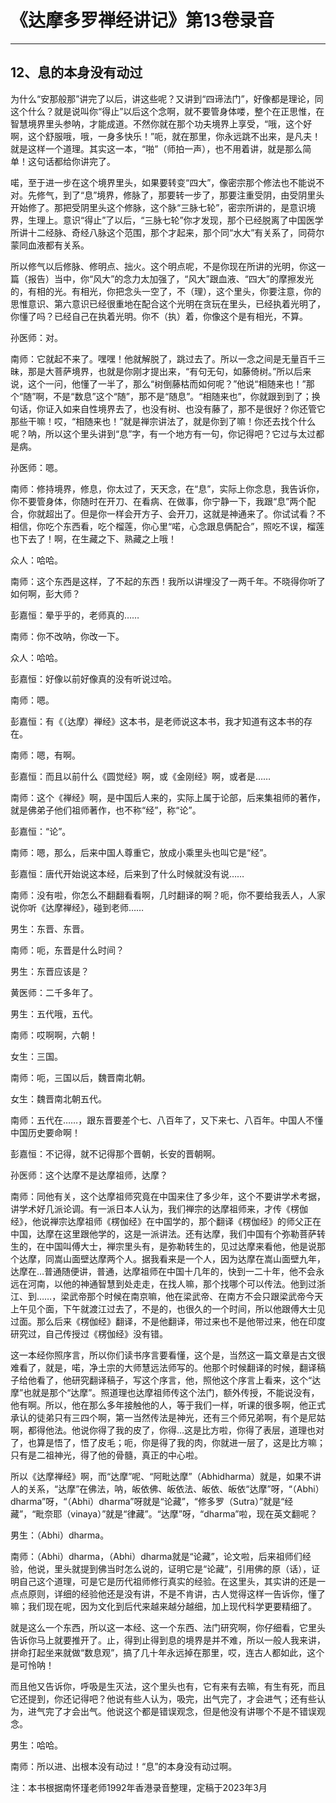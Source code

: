 # 《达摩多罗禅经讲记》第13卷录音

------

## 12、息的本身没有动过

为什么“安那般那”讲完了以后，讲这些呢？又讲到“四谛法门”，好像都是理论，同这个什么？就是说叫你“得止”以后这个念啊，就不要管身体喽，整个在正思惟，在智慧境界里头参呐，才能成道。不然你就在那个功夫境界上享受，“哦，这个好啊，这个舒服哦，哦，一身多快乐！”呃，就在那里，你永远跳不出来，是凡夫！就是这样一个道理。其实这一本，“啪”（师拍一声），也不用着讲，就是那么简单！这句话都给你讲完了。

喏，至于进一步在这个境界里头，如果要转变“四大”，像密宗那个修法也不能说不对。先修气，到了“息”境界，修脉了，那要转一步了，那要注重受阴，由受阴里头开始修了。那把受阴里头这个修脉，这个脉“三脉七轮”，密宗所讲的，是意识境界，生理上。意识“得止”了以后，“三脉七轮”你才发现，那个已经脱离了中国医学所讲十二经脉、奇经八脉这个范围，那个才起来，那个同“水大”有关系了，同荷尔蒙同血液都有关系。

所以修气以后修脉、修明点、拙火。这个明点呢，不是你现在所讲的光明，你这一篇（报告）当中，你“风大”的念力太加强了，“风大”跟血液、“四大”的摩擦发光的，有相的光。有相光，你把念头一空了，不（理），这个里头，你要注意，你的思惟意识、第六意识已经很重地在配合这个光明在贪玩在里头，已经执着光明了，你懂了吗？已经自己在执着光明。你不（执）着，你像这个是有相光，不算。

孙医师：对。

南师：它就起不来了。嘿嘿！他就解脱了，跳过去了。所以一念之间是无量百千三昧，那是大菩萨境界，也就是你刚才提出来，“有句无句，如藤倚树。”所以后来说，这个一问，他懂了一半了，那么“树倒藤枯而如何呢？”他说“相随来也！”那个“随”啊，不是“数息”这个“随”，那不是“随息”。“相随来也”，你就跟到到了；换句话，你证入如来自性境界去了，也没有树、也没有藤了，那不是很好？你还管它那些干嘛！哎，“相随来也！”就是禅宗讲法了，就是你到了嘛！你还去找个什么呢？呐，所以这个里头讲到“息”字，有一个地方有一句，你记得吧？它过与太过都是病。

孙医师：嗯。

南师：修持境界，修息，你太过了，天天念，在“息”，实际上你念息，我告诉你，你不要管身体，你随时在开刀、在看病、在做事，你宁静一下，我跟“息”两个配合，你就超出了。但是你一样会开方子、会开刀，这就是神通来了。你试试看？不相信，你吃个东西看，吃个榴莲，你心里“喏，心念跟息俩配合”，照吃不误，榴莲也下去了！啊，在生藏之下、熟藏之上哦！

众人：哈哈。

南师：这个东西是这样，了不起的东西！我所以讲埋没了一两千年。不晓得你听了如何啊，彭大师？

彭嘉恒：晕乎乎的，老师真的……

南师：你不改呐，你改一下。

众人：哈哈。

彭嘉恒：好像以前好像真的没有听说过哈。

南师：嗯。

彭嘉恒：有《（达摩）禅经》这本书，是老师说这本书，我才知道有这本书的存在。

南师：嗯，有啊。

彭嘉恒：而且以前什么《圆觉经》啊，或《金刚经》啊，或者是……

南师：这个《禅经》啊，是中国后人来的，实际上属于论部，后来集祖师的著作，就是佛弟子他们祖师著作，也不称“经”，称“论”。

彭嘉恒：“论”。

南师：嗯，那么，后来中国人尊重它，放成小乘里头也叫它是“经”。

彭嘉恒：唐代开始说这本经，后来到了什么时候就没有说……

南师：没有啦，你怎么不翻翻看看啊，几时翻译的啊？呃，你不要给我丢人，人家说你听《达摩禅经》，碰到老师……

男生：东晋、东晋。

南师：呃，东晋是什么时间？

男生：东晋应该是？

黄医师：二千多年了。

男生：五代哦，五代。

南师：哎啊啊，六朝！

女生：三国。

南师：呃，三国以后，魏晋南北朝。

女生：魏晋南北朝五代。

南师：五代在……，跟东晋要差个七、八百年了，又下来七、八百年。中国人不懂中国历史要命啊！

彭嘉恒：不记得，就不记得那个晋朝，长安的晋朝啊。

孙医师：这个达摩不是达摩祖师，达摩？

南师：同他有关，这个达摩祖师究竟在中国来住了多少年，这个不要讲学术考据，讲学术好几派论调。有一派日本人认为，我们禅宗的达摩祖师来，才传《楞伽经》，他说禅宗达摩祖师《楞伽经》在中国学的，那个翻译《楞伽经》的师父正在中国，达摩在这里跟他学的，这是一派讲法。还有达摩，我们中国有个弥勒菩萨转生的，在中国叫傅大士，禅宗里头有，是弥勒转生的，见过达摩来看他，他是说那个达摩，同嵩山面壁达摩两个人。据我看来是一个人，因为达摩在嵩山面壁九年，达摩在…普通随便讲，普通，达摩祖师在中国十几年的，快到一二十年，他不会永远在河南，以他的神通智慧到处走走，在找人嘛，那个找哪个可以传法。他到过浙江、到……，梁武帝那个时候在南京嘛，他在梁武帝、在南方不会只跟梁武帝今天上午见个面，下午就渡江过去了，不是的，也很久的一个时间，所以他跟傅大士见过面。那么后来《楞伽经》翻译，不是他翻译，带过来也不是他带过来，他在印度研究过，自己传授过《楞伽经》没有错。

这一本经你照序言，所以你们读书序言要看懂，这个是，当然这一篇文章是古文很难看了，就是，喏，净土宗的大师慧远法师写的。他那个时候翻译的时候，翻译稿子给他看了，他研究翻译稿子，写这个序言，他，照他这个序言上看来，这个“达摩”也就是那个“达摩”。照道理也达摩祖师传这个法门，额外传授，不能说没有，他有啊。所以，他在那么多年接触他的人，等于我们一样，听课的很多啊，他正式承认的徒弟只有三四个啊，第一当然传法是神光，还有三个师兄弟啊，有个是尼姑啊，都得他法。他说你得了我的皮了，你得…这是比方啦，你得了表层，道理也对了，也算是悟了，悟了皮毛；呃，你是得了我的肉，你就进一层了，这是比方嘛；只有是二祖神光，得了他的骨髓，真正的中心啦。

所以《达摩禅经》啊，而“达摩”呢、“阿毗达摩”（Abhidharma）就是，如果不讲人的关系，“达摩”在佛法，呐，皈依佛、皈依法、皈依、皈依“达摩”呀，“（Abhi）dharma”呀，“（Abhi）dharma”呀就是“论藏”，“修多罗（Sutra）”就是“经藏”，“毗奈耶（vinaya）”就是“律藏”。“达摩”呀，“dharma”啦，现在英文翻呢？

男生：（Abhi）dharma。

南师：（Abhi）dharma，（Abhi）dharma就是“论藏”，论文啦，后来祖师们经验，他说，里头就提到佛当时怎么说的，证明它是“论藏”，引用佛的原（话），证明自己这个道理，可是它是历代祖师修行真实的经验。在这里头，其实讲的还是一点点原则，详细的经验他还是没有讲，不是不肯讲，古人觉得这样一告诉你，懂了嘛；我们现在呢，因为文化到后代来越来越分越细，加上现代科学更要精细了。

就是这么一个东西，所以这一本经、这一个东西、法门研究啊，你仔细看，它里头告诉你马上就要推开了。止，得到止得到息的境界是并不难，所以一般人我来讲，拼命打起坐来就做“数息观”，搞了几十年永远掉在那里，哎，连古人都如此，这个是可怜呐！

而且他又告诉你，呼吸是生灭法，这个里头也有，它有来有去嘛，有生有死，而且它还提到，你还记得吧？他说有些人认为，吸完，出气完了，才会进气；还有些认为，进气完了才会出气。他说这个都是错误观念，但是他没有讲哪个不是不错误观念。

男生：哈哈。

南师：所以进、出根本没有动过！“息”的本身没有动过啊。

注：本书根据南怀瑾老师1992年香港录音整理，定稿于2023年3月

